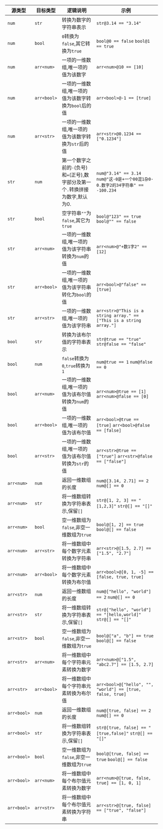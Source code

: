 |源类型|目标类型|逻辑说明|示例|
|---|---|---|---|
|`num`|`str`|转换为数字的字符串表示|`str@3.14 == "3.14"`|
|`num`|`bool`|`0`转换为`false`,其它转换为`true`|`bool@0 == false` `bool@1 == true`|
|`num`|`arr<num>`|一项的一维数组,唯一项的值为该数字|`arr<num>@10 == [10]`|
|`num`|`arr<bool>`|一项的一维数组,唯一项的值为该数字转换为`bool`后的值|`arr<bool>@-1 == [true]`|
|`num`|`arr<str>`|一项的一维数组,唯一项的值为该数字转换为`str`后的值|`arr<str>@0.1234 == ["0.1234"]`|
|`str`|`num`|第一个数字之前的`-`(负号)和`+`(正号),数字部分及第一个`.`转换拼接为数字,默认为0.|`num@"3.14" == 3.14` `num@"这-0是+一个00混1杂0-0.数字2的34字符串" == -100.234`|
|`str`|`bool`|空字符串`""`为`false`,其它为`true`|`bool@"123" == true` `bool@"" == false`|
|`str`|`arr<num>`|一项的一维数组,唯一项的值为该字符串转换为`num`的值|`arr<num>@"+数1字2" == [12]`|
|`str`|`arr<bool>`|一项的一维数组,唯一项的值为该字符串转化为`bool`的值|`arr<bool>@"false" == [true]`|
|`str`|`arr<str>`|一项的一维数组,唯一项的值为该字符串|`arr<str>@"This is a string array." == ["This is a string array."]`|
|`bool`|`str`|转换为该布尔值的字符串表示|`str@true == "true"` `str@false == "false"`|
|`bool`|`num`|`false`转换为`0`,`true`转换为`1`|`num@true == 1` `num@false == 0`|
|`bool`|`arr<num>`|一项的一维数组,唯一项的值为该布尔值转换为`num`的值|`arr<num>@true == [1]` `arr<num>@false == [0]`|
|`bool`|`arr<bool>`|一项的一维数组,唯一项的值为该布尔值|`arr<bool>@true == [true]` `arr<bool>@false == [false]`|
|`bool`|`arr<str>`|一项的一维数组,唯一项的值为该布尔值转换为`str`的值|`arr<str>@true == ["true"]` `arr<str>@false == ["false"]`|
|`arr<num>`|`num`|返回一维数组的长度|`num@[3.14, 2.71] == 2` `num@[] == 0`|
|`arr<num>`|`str`|将一维数组转换为字符串表示,保留`[]`|`str@[1, 2, 3] == "[1,2,3]"` `str@[] == "[]"`|
|`arr<num>`|`bool`|空一维数组为`false`,非空一维数组为`true`|`bool@[1, 2] == true` `bool@[] == false`|
|`arr<num>`|`arr<str>`|将一维数组中每个数字元素转换为字符串|`arr<str>@[1.5, 2.7] == ["1.5", "2.7"]`|
|`arr<num>`|`arr<bool>`|将一维数组中每个数字元素转换为布尔值|`arr<bool>@[0, 1, -5] == [false, true, true]`|
|`arr<str>`|`num`|返回一维数组的长度|`num@["hello", "world"] == 2` `num@[] == 0`|
|`arr<str>`|`str`|将一维数组转换为字符串表示,保留`[]`|`str@["hello", "world"] == "[hello,world]"` `str@[] == "[]"`|
|`arr<str>`|`bool`|空一维数组为`false`,非空一维数组为`true`|`bool@["a", "b"] == true` `bool@[] == false`|
|`arr<str>`|`arr<num>`|将一维数组中每个字符串元素转换为数字|`arr<num>@["1.5", "abc2.7"] == [1.5, 2.7]`|
|`arr<str>`|`arr<bool>`|将一维数组中每个字符串元素转换为布尔值|`arr<bool>@["hello", "", "world"] == [true, false, true]`|
|`arr<bool>`|`num`|返回一维数组的长度|`num@[true, false] == 2` `num@[] == 0`|
|`arr<bool>`|`str`|将一维数组转换为字符串表示,保留`[]`|`str@[true, false] == "[true,false]"` `str@[] == "[]"`|
|`arr<bool>`|`bool`|空一维数组为`false`,非空一维数组为`true`|`bool@[true, false] == true` `bool@[] == false`|
|`arr<bool>`|`arr<num>`|将一维数组中每个布尔值元素转换为数字|`arr<num>@[true, false, true] == [1, 0, 1]`|
|`arr<bool>`|`arr<str>`|将一维数组中每个布尔值元素转换为字符串|`arr<str>@[true, false] == ["true", "false"]`|